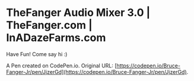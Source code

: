 # TheFanger Audio Mixer 3.0 | TheFanger.com | InADazeFarms.com

Have Fun! Come say hi :)

A Pen created on CodePen.io. Original URL: [https://codepen.io/Bruce-Fanger-Jr/pen/JjzerGd](https://codepen.io/Bruce-Fanger-Jr/pen/JjzerGd).


